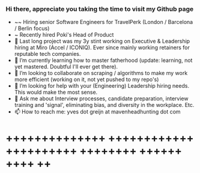 ### Hi there, appreciate you taking the time to visit my Github page 

- ~~ Hiring senior Software Engineers for TravelPerk (London / Barcelona / Berlin focus)
- ~ Recently hired Poki's Head of Product 
- 🔭 Last long project was my 3y stint working on Executive & Leadership hiring at Miro (Accel / ICONIQ). Ever since mainly working retainers for reputable tech companies. 
- 🌱 I’m currently learning how to master fatherhood (update: learning, not yet mastered. Doubtful I'll ever get there). 
- 👯 I’m looking to collaborate on scraping / algorithms to make my work more efficient (working on it, not yet pushed to my repo's)
- 🤔 I’m looking for help with your (Engineering) Leadership hiring needs. This would make the most sense. 
- 💬 Ask me about Interview processes, candidate preparation, interview training and 'signal', eliminating bias, and diversity in the workplace. Etc.
- 📫 How to reach me: yves dot greijn at mavenheadhunting dot com

++++++++++++++
++++++++++++
++++++++++
++++++++
++++++
++++
++
=


